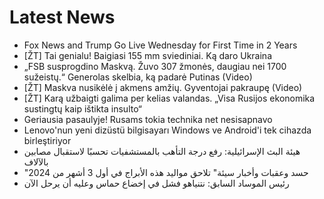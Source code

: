 # Latest News
-  Fox News and Trump Go Live Wednesday for First Time in 2 Years
-  [ŽT] Tai genialu! Baigiasi 155 mm sviediniai. Ką daro Ukraina
-  „FSB susprogdino Maskvą. Žuvo 307 žmonės, daugiau nei 1700 sužeistų.“ Generolas skelbia, ką padarė Putinas (Video)
-  [ŽT] Maskva nusikėlė į akmens amžių. Gyventojai pakraupę (Video)
-  [ŽT] Karą užbaigti galima per kelias valandas. „Visa Rusijos ekonomika sustingtų kaip ištikta insulto“
-  Geriausia pasaulyje! Rusams tokia technika net nesisapnavo
-  Lenovo'nun yeni dizüstü bilgisayarı Windows ve Android'i tek cihazda birleştiriyor
-  هيئة البث الإسرائيلية: رفع درجة التأهب بالمستشفيات تحسبًا لاستقبال مصابين بالآلاف
-  "حسد وعقبات وأخبار سيئة" تلاحق مواليد هذه الأبراج في أول 3 أشهر من 2024
-  رئيس الموساد السابق: نتنياهو فشل في إخضاع حماس وعليه أن يرحل الآن
